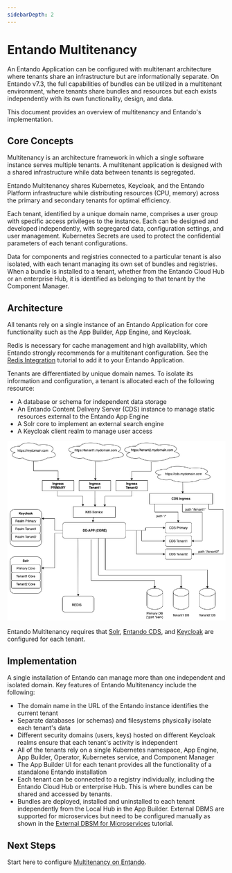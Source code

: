 ```yaml
---
sidebarDepth: 2
---
```

# Entando Multitenancy

An Entando Application can be configured with multitenant architecture where tenants share an infrastructure but are informationally separate. On Entando v7.3, the full capabilities of bundles can be utilized in a multitenant environment, where tenants share bundles and resources but each exists independently with its own functionality, design, and data.

This document provides an overview of multitenancy and Entando's implementation.

## Core Concepts

Multitenancy is an architecture framework in which a single software instance serves multiple tenants. A multitenant application is designed with a shared infrastructure while data between tenants is segregated. 

Entando Multitenancy shares Kubernetes, Keycloak, and the Entando Platform infrastructure while distributing resources (CPU, memory) across the primary and secondary tenants for optimal efficiency. 

Each tenant, identified by a unique domain name, comprises a user group with specific access privileges to the instance. Each can be designed and developed independently, with segregared data, configuration settings, and user management. Kubernetes Secrets are used to protect the confidential parameters of each tenant configurations.

Data for components and registries connected to a particular tenant is also isolated, with each tenant managing its own set of bundles and registries. When a bundle is installed to a tenant, whether from the Entando Cloud Hub or an enterprise Hub, it is identified as belonging to that tenant by the Component Manager.

## Architecture

All tenants rely on a single instance of an Entando Application for core functionality such as the App Builder, App Engine, and Keycloak. 

Redis is necessary for cache management and high availability, which Entando strongly recommends for a multitenant configuration. See the [Redis Integration](../../tutorials/consume/redis.md) tutorial to add it to your Entando Application.

Tenants are differentiated by unique domain names. To isolate its information and configuration, a tenant is allocated each of the following resource:

- A database or schema for independent data storage
- An Entando Content Delivery Server (CDS) instance to manage static resources external to the Entando App Engine
- A Solr core to implement an external search engine
- A Keycloak client realm to manage user access

![Block diagram for multitenancy services architecture](./img/multitenancy.png)

Entando Multitenancy requires that [Solr](../../tutorials/consume/solr.md), [Entando CDS](../../tutorials/consume/cds.md), and [Keycloak](../../tutorials/consume/multitenancy.md#keycloak) are configured for each tenant. 

## Implementation

A single installation of Entando can manage more than one independent and isolated domain. Key features of Entando Multitenancy include the following:

- The domain name in the URL of the Entando instance identifies the current tenant
- Separate databases (or schemas) and filesystems physically isolate each tenant's data
- Different security domains (users, keys) hosted on different Keycloak realms ensure that each tenant's activity is independent
- All of the tenants rely on a single Kubernetes namespace, App Engine, App Builder, Operator, Kubernetes service, and Component Manager
- The App Builder UI for each tenant provides all the functionality of a standalone Entando installation 
- Each tenant can be connected to a registry individually, including the Entando Cloud Hub or enterprise Hub. This is where bundles can be shared and accessed by tenants.
- Bundles are deployed, installed and uninstalled to each tenant independently from the Local Hub in the App Builder. External DBMS are supported for microservices but need to be configured manually as shown in the [External DBSM for Microservices](../../tutorials/consume/external-db-ms.md) tutorial.
 

## Next Steps

Start here to configure [Multitenancy on Entando](../../tutorials/consume/multitenancy.md).

